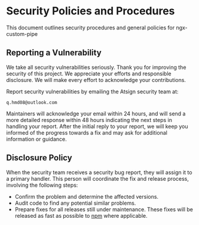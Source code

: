 # Security Policies and Procedures

This document outlines security procedures and general policies for ngx-custom-pipe

## Reporting a Vulnerability 

We take all security vulnerabilities seriously. 
Thank you for improving the security of this project. 
We appreciate your efforts and responsible disclosure. We will
make every effort to acknowledge your contributions.

Report security vulnerabilities by emailing the Atsign security team at:
    
    q.hmd08@outlook.com

Maintainers will acknowledge your email within 24 hours, and will
send a more detailed response within 48 hours indicating the next steps in 
handling your report. After the initial reply to your report, we
will keep you informed of the progress towards a fix and may ask for 
additional information or guidance.

## Disclosure Policy

When the security team receives a security bug report, they will assign it
to a primary handler. This person will coordinate the fix and release
process, involving the following steps:

  * Confirm the problem and determine the affected versions.
  * Audit code to find any potential similar problems.
  * Prepare fixes for all releases still under maintenance. These fixes
    will be released as fast as possible to [npm](https://www.npmjs.com/) where applicable.

